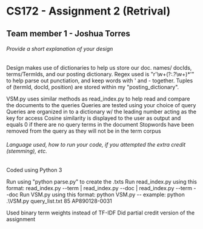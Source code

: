 # CS172 - Assignment 2 (Retrival)

## Team member 1 - Joshua Torres

###### Provide a short explanation of your design
Design makes use of dictionaries to help us store our doc. names/ docIds, terms/TermIds, and our posting dictionary. Regex used is
 "r'\w+(?:\.?\w+)*'" to help parse out punctiation, and keep words with ' and - together. Tuples of (termId, docId, position) are stored
 within my "posting_dictionary". 

VSM.py uses similar methods as read_index.py to help read and compare the documents to the queries
Queries are tested using your choice of query
Queries are organized in to a dictionary w/ the leading number acting as the key for access
Cosine similarity is displayed to the user as output and equals 0 if there are no query terms in the document
Stopwords have been removed from the query as they will not be in the term corpus

###### Language used, how to run your code, if you attempted the extra credit (stemming), etc. 
Coded using Python 3

Run using "python parse.py" to create the .txts
Run read_index.py using this format: read_index.py --term <TERM> | read_index.py --doc <DOCNAME> | read_index.py --term <TERM> --doc <DOCNAME>
Run VSM.py using this format: python VSM.py <query-file> <query-id> <DOCNAME>
-- example: python .\VSM.py query_list.txt 85 AP890128-0031

Used binary term weights instead of TF-IDF
Did partial credit version of the assignment
